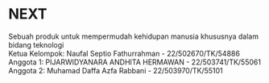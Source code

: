 # NEXT

Sebuah produk untuk mempermudah kehidupan manusia khususnya dalam bidang teknologi \
Ketua Kelompok: Naufal Septio Fathurrahman - 22/502670/TK/54886  \
Anggota 1: PIJARWIDYANARA ANDHITA HERMAWAN - 22/503741/TK/55061 \
Anggota 2: Muhamad Daffa Azfa Rabbani - 22/503970/TK/55101
